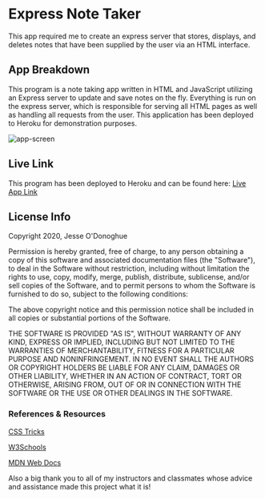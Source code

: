 # Express Note Taker
This app required me to create an express server that stores, displays, and deletes notes that have been supplied by the user via an HTML interface. 

## App Breakdown
This program is a note taking app written in HTML and JavaScript utilizing an Express server to update and save notes on the fly. Everything is run on the express server, which is responsible for serving all HTML pages as well as handling all requests from the user. This application has been deployed to Heroku for demonstration purposes.

![app-screen](https://user-images.githubusercontent.com/66024509/92335595-34b79b80-f066-11ea-8361-3b75640aadec.png)

## Live Link
This program has been deployed to Heroku and can be found here: [Live App Link](https://jesseodonoghue-note-taker.herokuapp.com/)

## License Info
Copyright 2020, Jesse O'Donoghue

Permission is hereby granted, free of charge, to any person obtaining a copy of this software and associated documentation files (the "Software"), to deal in the Software without restriction, including without limitation the rights to use, copy, modify, merge, publish, distribute, sublicense, and/or sell copies of the Software, and to permit persons to whom the Software is furnished to do so, subject to the following conditions:

The above copyright notice and this permission notice shall be included in all copies or substantial portions of the Software.

THE SOFTWARE IS PROVIDED "AS IS", WITHOUT WARRANTY OF ANY KIND, EXPRESS OR IMPLIED, INCLUDING BUT NOT LIMITED TO THE WARRANTIES OF MERCHANTABILITY, FITNESS FOR A PARTICULAR PURPOSE AND NONINFRINGEMENT. IN NO EVENT SHALL THE AUTHORS OR COPYRIGHT HOLDERS BE LIABLE FOR ANY CLAIM, DAMAGES OR OTHER LIABILITY, WHETHER IN AN ACTION OF CONTRACT, TORT OR OTHERWISE, ARISING FROM, OUT OF OR IN CONNECTION WITH THE SOFTWARE OR THE USE OR OTHER DEALINGS IN THE SOFTWARE.

### References & Resources
[CSS Tricks](https://css-tricks.com/)

[W3Schools](https://w3schools.com)

[MDN Web Docs](https://developer.mozilla.org/en-US/)

Also a big thank you to all of my instructors and classmates whose advice and assistance made this project what it is!

